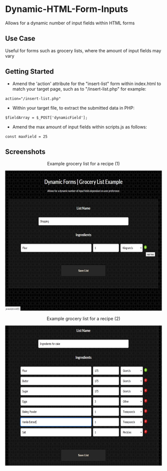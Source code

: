 # Dynamic-HTML-Form-Inputs
Allows for a dynamic number of input fields within HTML forms


## Use Case
Useful for forms such as grocery lists, where the amount of input fields may vary


## Getting Started

* Amend the 'action' attribute for the "insert-list" form within index.html to match your target page, such as to "/insert-list.php" for example:

```
action="/insert-list.php"
```

* Within your target file, to extract the submitted data in PHP:

```
$fieldArray = $_POST['dynamicField'];
```

* Amend the max amount of input fields within scripts.js as follows:

```
const maxField = 25
```


## Screenshots
<p align="center">Example grocery list for a recipe (1)</p>
<p align="center">
  <img width="750" height="450" src="/screenshots/df.jpg">
</p>
<p align="center">Example grocery list for a recipe (2)</p>
<p align="center">
  <img width="750" height="450" src="/screenshots/df2.jpg">
</p>
